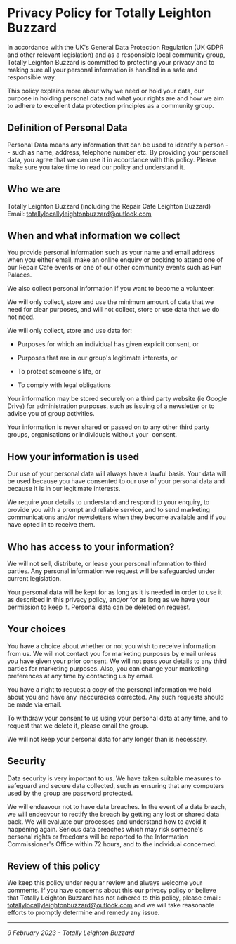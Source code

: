 # Privacy Policy for Totally Leighton Buzzard

In accordance with the UK's General Data Protection Regulation (UK GDPR and other relevant legislation) and as a responsible local community group, Totally Leighton Buzzard is committed to protecting your privacy and to making sure all your personal information is handled in a safe and responsible way. 

This policy explains more about why we need or hold your data, our purpose in holding personal data and what your rights are and how we aim to adhere to excellent data protection principles as a community group. 

## Definition of Personal Data

Personal Data means any information that can be used to identify a person -- such as name, address, telephone number etc. By providing your personal data, you agree that we can use it in accordance with this policy. Please make sure you take time to read our policy and understand it.

## Who we are

Totally Leighton Buzzard (including the Repair Cafe Leighton Buzzard)
Email: totallylocallyleightonbuzzard@outlook.com

## When and what information we collect

You provide personal information such as your name and email address when you either email, make an online enquiry or booking to attend one of our Repair Café events or one of our other community events such as Fun Palaces. 

We also collect personal information if you want to become a volunteer. 

We will only collect, store and use the minimum amount of data that we need for clear purposes, and will not collect, store or use data that we do not need. 

We will only collect, store and use data for: 

-   Purposes for which an individual has given explicit consent, or 

-   Purposes that are in our group's legitimate interests, or 

-   To protect someone's life, or 

-   To comply with legal obligations 

Your information may be stored securely on a third party website (ie Google Drive) for administration purposes, such as issuing of a newsletter or to advise you of group activities. 

Your information is never shared or passed on to any other third party groups, organisations or individuals without your  consent. 

## How your information is used

Our use of your personal data will always have a lawful basis. Your data will be used because you have consented to our use of your personal data and because it is in our legitimate interests. 

We require your details to understand and respond to your enquiry, to provide you with a prompt and reliable service, and to send marketing communications and/or newsletters when they become available and if you have opted in to receive them.

## Who has access to your information?

We will not sell, distribute, or lease your personal information to third parties. Any personal information we request will be safeguarded under current legislation.

Your personal data will be kept for as long as it is needed in order to use it as described in this privacy policy, and/or for as long as we have your permission to keep it. Personal data can be deleted on request.

## Your choices

You have a choice about whether or not you wish to receive information from us. We will not contact you for marketing purposes by email unless you have given your prior consent. We will not pass your details to any third parties for marketing purposes. Also, you can change your marketing preferences at any time by contacting us by email.  

You have a right to request a copy of the personal information we hold about you and have any inaccuracies corrected. Any such requests should be made via email.  

To withdraw your consent to us using your personal data at any time, and to request that we delete it, please email the group. 

We will not keep your personal data for any longer than is necessary.

## Security

Data security is very important to us. We have taken suitable measures to safeguard and secure data collected, such as ensuring that any computers used by the group are password protected. 

We will endeavour not to have data breaches. In the event of a data breach, we will endeavour to rectify the breach by getting any lost or shared data back. We will evaluate our processes and understand how to avoid it happening again. Serious data breaches which may risk someone's personal rights or freedoms will be reported to the Information Commissioner's Office within 72 hours, and to the individual concerned. 

## Review of this policy

We keep this policy under regular review and always welcome your comments. If you have concerns about this our privacy policy or believe that Totally Leighton Buzzard has not adhered to this policy, please email: totallylocallyleightonbuzzard@outlook.com and we will take reasonable efforts to promptly determine and remedy any issue.

---

_9 February 2023 - Totally Leighton Buzzard_
